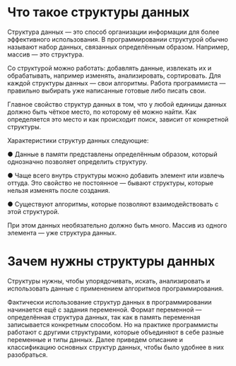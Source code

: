 # Что такое структуры данных

Структура данных — это способ организации информации для более эффективного использования. В программировании структурой обычно называют набор данных, связанных определённым образом. Например, массив — это структура.

Со структурой можно работать: добавлять данные, извлекать их и обрабатывать, например изменять, анализировать, сортировать. Для каждой структуры данных — свои алгоритмы. Работа программиста — правильно выбирать уже написанные готовые либо писать свои.

Главное свойство структур данных в том, что у любой единицы данных должно быть чёткое место, по которому её можно найти. Как определяется это место и как происходит поиск, зависит от конкретной структуры.

Характеристики структур данных следующие:

● Данные в памяти представлены определённым образом, который однозначно позволяет определить структуру.

● Чаще всего внутрь структуры можно добавить элемент или извлечь оттуда. Это свойство не постоянное — бывают структуры, которые нельзя изменять после создания.

● Существуют алгоритмы, которые позволяют взаимодействовать с этой структурой.

При этом данных необязательно должно быть много. Массив из одного элемента — уже структура данных.

# Зачем нужны структуры данных

Структуры нужны, чтобы упорядочивать, искать, анализировать и использовать данные с применением алгоритмов программирования.

Фактически использование структур данных в программировании начинается ещё с задания переменной. Формат переменной — определённая структура данных, так как в память переменная записывается конкретным способом. Но на практике программисты работают с другими структурами, которые объединяют в себе разные переменные и типы данных. Далее приведем описание и классификацию основных структур данных, чтобы было удобнее в них разобраться.